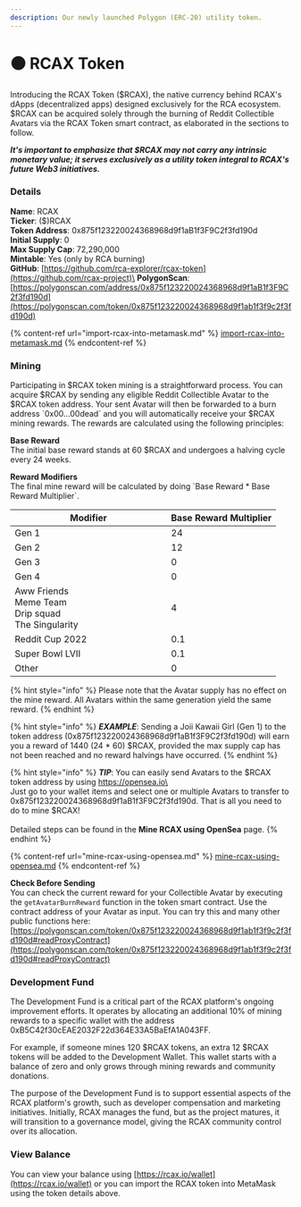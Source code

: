 ```yaml
---
description: Our newly launched Polygon (ERC-20) utility token.
---
```


# 🟠 RCAX Token

Introducing the RCAX Token ($RCAX), the native currency behind RCAX's dApps (decentralized apps) designed exclusively for the RCA ecosystem. $RCAX can be acquired solely through the burning of Reddit Collectible Avatars via the RCAX Token smart contract, as elaborated in the sections to follow.

_**It's important to emphasize that $RCAX may not carry any intrinsic monetary value; it serves exclusively as a utility token integral to RCAX's future Web3 initiatives.**_

### Details

**Name**: RCAX\
**Ticker**: ($)RCAX\
**Token Address**: 0x875f123220024368968d9f1aB1f3F9C2f3fd190d\
**Initial Supply**: 0\
**Max Supply Cap**: 72,290,000\
**Mintable**: Yes (only by RCA burning)\
**GitHub**: [https://github.com/rca-explorer/rcax-token](https://github.com/rcax-project)\
**PolygonScan**: [https://polygonscan.com/address/0x875f123220024368968d9f1aB1f3F9C2f3fd190d](https://polygonscan.com/token/0x875f123220024368968d9f1ab1f3f9c2f3fd190d)

{% content-ref url="import-rcax-into-metamask.md" %}
[import-rcax-into-metamask.md](import-rcax-into-metamask.md)
{% endcontent-ref %}

### Mining

Participating in $RCAX token mining is a straightforward process. You can acquire $RCAX by sending any eligible Reddit Collectible Avatar to the $RCAX token address. Your sent Avatar will then be forwarded to a burn address \`0x00...00dead\` and you will automatically receive your $RCAX mining rewards. The rewards are calculated using the following principles:

**Base Reward** \
The initial base reward stands at 60 $RCAX and undergoes a halving cycle every 24 weeks.

**Reward Modifiers**\
The final mine reward will be calculated by doing \`Base Reward \* Base Reward Multiplier\`.

<table><thead><tr><th width="264">Modifier</th><th>Base Reward Multiplier</th></tr></thead><tbody><tr><td>Gen 1</td><td>24</td></tr><tr><td>Gen 2</td><td>12</td></tr><tr><td>Gen 3</td><td>0</td></tr><tr><td>Gen 4</td><td>0</td></tr><tr><td>Aww Friends<br>Meme Team<br>Drip squad<br>The Singularity</td><td>4</td></tr><tr><td>Reddit Cup 2022</td><td>0.1</td></tr><tr><td>Super Bowl LVII</td><td>0.1</td></tr><tr><td>Other</td><td>0</td></tr></tbody></table>

{% hint style="info" %}
Please note that the Avatar supply has no effect on the mine reward. All Avatars within the same generation yield the same reward.
{% endhint %}

{% hint style="info" %}
_**EXAMPLE**_: Sending a Joii Kawaii Girl (Gen 1) to the token address (0x875f123220024368968d9f1aB1f3F9C2f3fd190d) will earn you a reward of 1440 (24 \* 60) $RCAX, provided the max supply cap has not been reached and no reward halvings have occurred.
{% endhint %}

{% hint style="info" %}
_**TIP**_: You can easily send Avatars to the $RCAX token address by using https://opensea.io\
\
Just go to your wallet items and select one or multiple Avatars to transfer to 0x875f123220024368968d9f1aB1f3F9C2f3fd190d. That is all you need to do to mine $RCAX!\
\
Detailed steps can be found in the **Mine RCAX using OpenSea** page.
{% endhint %}

{% content-ref url="mine-rcax-using-opensea.md" %}
[mine-rcax-using-opensea.md](mine-rcax-using-opensea.md)
{% endcontent-ref %}

**Check Before Sending**\
You can check the current reward for your Collectible Avatar by executing the `getAvatarBurnReward` function in the token smart contract. Use the contract address of your Avatar as input. You can try this and many other public functions here: [https://polygonscan.com/token/0x875f123220024368968d9f1ab1f3f9c2f3fd190d#readProxyContract](https://polygonscan.com/token/0x875f123220024368968d9f1ab1f3f9c2f3fd190d#readProxyContract)

### Development Fund

The Development Fund is a critical part of the RCAX platform's ongoing improvement efforts. It operates by allocating an additional 10% of mining rewards to a specific wallet with the address 0xB5C42f30cEAE2032F22d364E33A5BaEfA1A043FF.

For example, if someone mines 120 $RCAX tokens, an extra 12 $RCAX tokens will be added to the Development Wallet. This wallet starts with a balance of zero and only grows through mining rewards and community donations.

The purpose of the Development Fund is to support essential aspects of the RCAX platform's growth, such as developer compensation and marketing initiatives. Initially, RCAX manages the fund, but as the project matures, it will transition to a governance model, giving the RCAX community control over its allocation.

### View Balance

You can view your balance using [https://rcax.io/wallet](https://rcax.io/wallet) or you can import the RCAX token into MetaMask using the token details above.

